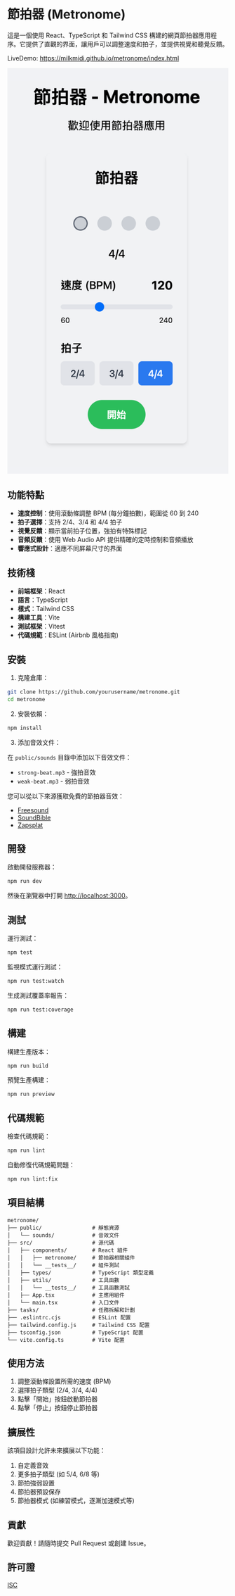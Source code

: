 # 節拍器 (Metronome)

這是一個使用 React、TypeScript 和 Tailwind CSS 構建的網頁節拍器應用程序。它提供了直觀的界面，讓用戶可以調整速度和拍子，並提供視覺和聽覺反饋。

LiveDemo: https://milkmidi.github.io/metronome/index.html

![節拍器截圖](./docs/screenshot.png)

## 功能特點

- **速度控制**：使用滾動條調整 BPM (每分鐘拍數)，範圍從 60 到 240
- **拍子選擇**：支持 2/4、3/4 和 4/4 拍子
- **視覺反饋**：顯示當前拍子位置，強拍有特殊標記
- **音頻反饋**：使用 Web Audio API 提供精確的定時控制和音頻播放
- **響應式設計**：適應不同屏幕尺寸的界面

## 技術棧

- **前端框架**：React
- **語言**：TypeScript
- **樣式**：Tailwind CSS
- **構建工具**：Vite
- **測試框架**：Vitest
- **代碼規範**：ESLint (Airbnb 風格指南)

## 安裝

1. 克隆倉庫：

```bash
git clone https://github.com/yourusername/metronome.git
cd metronome
```

2. 安裝依賴：

```bash
npm install
```

3. 添加音效文件：

在 `public/sounds` 目錄中添加以下音效文件：
- `strong-beat.mp3` - 強拍音效
- `weak-beat.mp3` - 弱拍音效

您可以從以下來源獲取免費的節拍器音效：
- [Freesound](https://freesound.org/search/?q=metronome)
- [SoundBible](https://soundbible.com/search.php?q=metronome)
- [Zapsplat](https://www.zapsplat.com/sound-effect-category/metronome/)

## 開發

啟動開發服務器：

```bash
npm run dev
```

然後在瀏覽器中打開 [http://localhost:3000](http://localhost:3000)。

## 測試

運行測試：

```bash
npm test
```

監視模式運行測試：

```bash
npm run test:watch
```

生成測試覆蓋率報告：

```bash
npm run test:coverage
```

## 構建

構建生產版本：

```bash
npm run build
```

預覽生產構建：

```bash
npm run preview
```

## 代碼規範

檢查代碼規範：

```bash
npm run lint
```

自動修復代碼規範問題：

```bash
npm run lint:fix
```

## 項目結構

```
metronome/
├── public/                # 靜態資源
│   └── sounds/            # 音效文件
├── src/                   # 源代碼
│   ├── components/        # React 組件
│   │   ├── metronome/     # 節拍器相關組件
│   │   └── __tests__/     # 組件測試
│   ├── types/             # TypeScript 類型定義
│   ├── utils/             # 工具函數
│   │   └── __tests__/     # 工具函數測試
│   ├── App.tsx            # 主應用組件
│   └── main.tsx           # 入口文件
├── tasks/                 # 任務拆解和計劃
├── .eslintrc.cjs          # ESLint 配置
├── tailwind.config.js     # Tailwind CSS 配置
├── tsconfig.json          # TypeScript 配置
└── vite.config.ts         # Vite 配置
```

## 使用方法

1. 調整滾動條設置所需的速度 (BPM)
2. 選擇拍子類型 (2/4, 3/4, 4/4)
3. 點擊「開始」按鈕啟動節拍器
4. 點擊「停止」按鈕停止節拍器

## 擴展性

該項目設計允許未來擴展以下功能：

1. 自定義音效
2. 更多拍子類型 (如 5/4, 6/8 等)
3. 節拍強弱設置
4. 節拍器預設保存
5. 節拍器模式 (如練習模式，逐漸加速模式等)

## 貢獻

歡迎貢獻！請隨時提交 Pull Request 或創建 Issue。

## 許可證

[ISC](LICENSE)